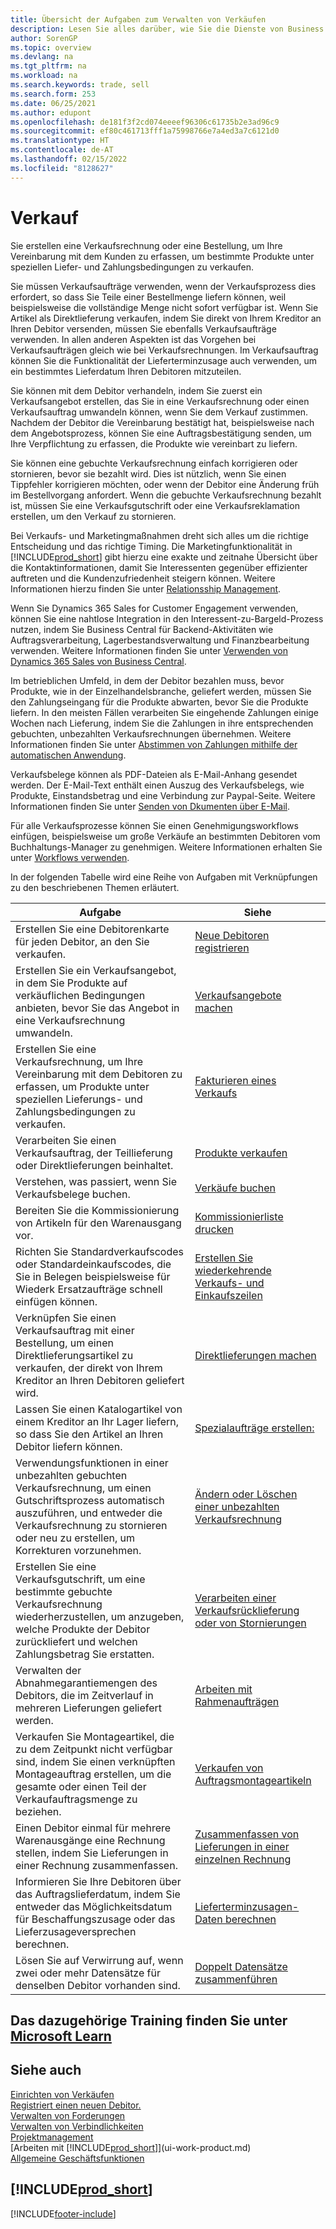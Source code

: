 ```yaml
---
title: Übersicht der Aufgaben zum Verwalten von Verkäufen
description: Lesen Sie alles darüber, wie Sie die Dienste von Business Central für die Verwaltung von Verkaufsaktivitäten mit Ihren Debitoren mit Verkaufsrechnungen, Aufträgen, Angeboten und mehr nutzen können.
author: SorenGP
ms.topic: overview
ms.devlang: na
ms.tgt_pltfrm: na
ms.workload: na
ms.search.keywords: trade, sell
ms.search.form: 253
ms.date: 06/25/2021
ms.author: edupont
ms.openlocfilehash: de181f3f2cd074eeeef96306c61735b2e3ad96c9
ms.sourcegitcommit: ef80c461713fff1a75998766e7a4ed3a7c6121d0
ms.translationtype: HT
ms.contentlocale: de-AT
ms.lasthandoff: 02/15/2022
ms.locfileid: "8128627"
---
```

# <a name="sales"></a>Verkauf
Sie erstellen eine Verkaufsrechnung oder eine Bestellung, um Ihre Vereinbarung mit dem Kunden zu erfassen, um bestimmte Produkte unter speziellen Liefer- und Zahlungsbedingungen zu verkaufen.

Sie müssen Verkaufsaufträge verwenden, wenn der Verkaufsprozess dies erfordert, so dass Sie Teile einer Bestellmenge liefern können, weil beispielsweise die vollständige Menge nicht sofort verfügbar ist. Wenn Sie Artikel als Direktlieferung verkaufen, indem Sie direkt von Ihrem Kreditor an Ihren Debitor versenden, müssen Sie ebenfalls Verkaufsaufträge verwenden. In allen anderen Aspekten ist das Vorgehen bei Verkaufsaufträgen gleich wie bei Verkaufsrechnungen. Im Verkaufsauftrag können Sie die Funktionalität der Lieferterminzusage auch verwenden, um ein bestimmtes Lieferdatum Ihren Debitoren mitzuteilen.  

Sie können mit dem Debitor verhandeln, indem Sie zuerst ein Verkaufsangebot erstellen, das Sie in eine Verkaufsrechnung oder einen Verkaufsauftrag umwandeln können, wenn Sie dem Verkauf zustimmen. Nachdem der Debitor die Vereinbarung bestätigt hat, beispielsweise nach dem Angebotsprozess, können Sie eine Auftragsbestätigung senden, um Ihre Verpflichtung zu erfassen, die Produkte wie vereinbart zu liefern.

Sie können eine gebuchte Verkaufsrechnung einfach korrigieren oder stornieren, bevor sie bezahlt wird. Dies ist nützlich, wenn Sie einen Tippfehler korrigieren möchten, oder wenn der Debitor eine Änderung früh im Bestellvorgang anfordert. Wenn die gebuchte Verkaufsrechnung bezahlt ist, müssen Sie eine Verkaufsgutschrift oder eine Verkaufsreklamation erstellen, um den Verkauf zu stornieren.

Bei Verkaufs- und Marketingmaßnahmen dreht sich alles um die richtige Entscheidung und das richtige Timing. Die Marketingfunktionalität in [!INCLUDE[prod_short](includes/prod_short.md)] gibt hierzu eine exakte und zeitnahe Übersicht über die Kontaktinformationen, damit Sie Interessenten gegenüber effizienter auftreten und die Kundenzufriedenheit steigern können. Weitere Informationen hierzu finden Sie unter [Relationsship Management](marketing-relationship-management.md).

Wenn Sie Dynamics 365 Sales for Customer Engagement verwenden, können Sie eine nahtlose Integration in den Interessent-zu-Bargeld-Prozess nutzen, indem Sie Business Central für Backend-Aktivitäten wie Auftragsverarbeitung, Lagerbestandsverwaltung und Finanzbearbeitung verwenden. Weitere Informationen finden Sie unter [Verwenden von Dynamics 365 Sales von Business Central](marketing-integrate-dynamicscrm.md).

Im betrieblichen Umfeld, in dem der Debitor bezahlen muss, bevor Produkte, wie in der Einzelhandelsbranche, geliefert werden, müssen Sie den Zahlungseingang für die Produkte abwarten, bevor Sie die Produkte liefern. In den meisten Fällen verarbeiten Sie eingehende Zahlungen einige Wochen nach Lieferung, indem Sie die Zahlungen in ihre entsprechenden gebuchten, unbezahlten Verkaufsrechnungen übernehmen. Weitere Informationen finden Sie unter [Abstimmen von Zahlungen mithilfe der automatischen Anwendung](receivables-how-reconcile-payments-auto-application.md).

Verkaufsbelege können als PDF-Dateien als E-Mail-Anhang gesendet werden. Der E-Mail-Text enthält einen Auszug des Verkaufsbelegs, wie Produkte, Einstandsbetrag und eine Verbindung zur Paypal-Seite. Weitere Informationen finden Sie unter [Senden von Dkumenten über E-Mail](ui-how-send-documents-email.md).

Für alle Verkaufsprozesse können Sie einen Genehmigungsworkflows einfügen, beispielsweise um große Verkäufe an bestimmten Debitoren vom Buchhaltungs-Manager zu genehmigen. Weitere Informationen erhalten Sie unter [Workflows verwenden](across-use-workflows.md).

In der folgenden Tabelle wird eine Reihe von Aufgaben mit Verknüpfungen zu den beschriebenen Themen erläutert.

| Aufgabe | Siehe |
| --- | --- |
|Erstellen Sie eine Debitorenkarte für jeden Debitor, an den Sie verkaufen.|[Neue Debitoren registrieren](sales-how-register-new-customers.md)|
| Erstellen Sie ein Verkaufsangebot, in dem Sie Produkte auf verkäuflichen Bedingungen anbieten, bevor Sie das Angebot in eine Verkaufsrechnung umwandeln. |[Verkaufsangebote machen](sales-how-make-offers.md) |
| Erstellen Sie eine Verkaufsrechnung, um Ihre Vereinbarung mit dem Debitoren zu erfassen, um Produkte unter speziellen Lieferungs- und Zahlungsbedingungen zu verkaufen. |[Fakturieren eines Verkaufs](sales-how-invoice-sales.md) |
| Verarbeiten Sie einen Verkaufsauftrag, der Teillieferung oder Direktlieferungen beinhaltet. |[Produkte verkaufen](sales-how-sell-products.md) |
|Verstehen, was passiert, wenn Sie Verkaufsbelege buchen.|[Verkäufe buchen](ui-post-sales.md)|
|Bereiten Sie die Kommissionierung von Artikeln für den Warenausgang vor.|[Kommissionierliste drucken](sales-how-print-picking-list.md)|
|Richten Sie Standardverkaufscodes oder Standardeinkaufscodes, die Sie in Belegen beispielsweise für Wiederk Ersatzaufträge schnell einfügen können.|[Erstellen Sie wiederkehrende Verkaufs- und Einkaufszeilen](sales-how-work-standard-lines.md)|  
| Verknüpfen Sie einen Verkaufsauftrag mit einer Bestellung, um einen Direktlieferungsartikel zu verkaufen, der direkt von Ihrem Kreditor an Ihren Debitoren geliefert wird. |[Direktlieferungen machen](sales-how-drop-shipment.md) |
|Lassen Sie einen Katalogartikel von einem Kreditor an Ihr Lager liefern, so dass Sie den Artikel an Ihren Debitor liefern können.|[Spezialaufträge erstellen:](sales-how-to-create-special-orders.md)|
| Verwendungsfunktionen in einer unbezahlten gebuchten Verkaufsrechnung, um einen Gutschriftsprozess automatisch auszuführen, und entweder die Verkaufsrechnung zu stornieren oder neu zu erstellen, um Korrekturen vorzunehmen. |[Ändern oder Löschen einer unbezahlten Verkaufsrechnung](sales-how-correct-cancel-sales-invoice.md) |
| Erstellen Sie eine Verkaufsgutschrift, um eine bestimmte gebuchte Verkaufsrechnung wiederherzustellen, um anzugeben, welche Produkte der Debitor zurückliefert und welchen Zahlungsbetrag Sie erstatten. |[Verarbeiten einer Verkaufsrücklieferung oder von Stornierungen](sales-how-process-sales-returns-cancellations.md) |
|Verwalten der Abnahmegarantiemengen des Debitors, die im Zeitverlauf in mehreren Lieferungen geliefert werden.|[Arbeiten mit Rahmenaufträgen](sales-how-to-create-blanket-sales-orders.md)|
|Verkaufen Sie Montageartikel, die zu dem Zeitpunkt nicht verfügbar sind, indem Sie einen verknüpften Montageauftrag erstellen, um die gesamte oder einen Teil der Verkaufauftragsmenge zu beziehen.|[Verkaufen von Auftragsmontageartikeln](assembly-how-to-sell-items-assembled-to-order.md)|
|Einen Debitor einmal für mehrere Warenausgänge eine Rechnung stellen, indem Sie Lieferungen in einer Rechnung zusammenfassen.|[Zusammenfassen von Lieferungen in einer einzelnen Rechnung](sales-how-to-combine-shipments-on-a-single-invoice.md)|
|Informieren Sie Ihre Debitoren über das Auftragslieferdatum, indem Sie entweder das Möglichkeitsdatum für Beschaffungszusage oder das Lieferzusageversprechen berechnen.|[Lieferterminzusagen-Daten berechnen](sales-how-to-calculate-order-promising-dates.md)|
|Lösen Sie auf Verwirrung auf, wenn zwei oder mehr Datensätze für denselben Debitor vorhanden sind.|[Doppelt Datensätze zusammenführen](sales-how-merge-duplicate-records.md)|

## <a name="see-related-training-at-microsoft-learn"></a>Das dazugehörige Training finden Sie unter [Microsoft Learn](/learn/paths/sell-items-services-dynamics-365-business-central/)

## <a name="see-also"></a>Siehe auch
[Einrichten von Verkäufen](sales-setup-sales.md)  
[Registriert einen neuen Debitor.](sales-how-register-new-customers.md)  
[Verwalten von Forderungen](receivables-manage-receivables.md)  
[Verwalten von Verbindlichkeiten](payables-manage-payables.md)  
[Projektmanagement](projects-manage-projects.md)    
[Arbeiten mit [!INCLUDE[prod_short](includes/prod_short.md)]](ui-work-product.md)  
[Allgemeine Geschäftsfunktionen](ui-across-business-areas.md)

## [!INCLUDE[prod_short](includes/free_trial_md.md)]  


[!INCLUDE[footer-include](includes/footer-banner.md)]
